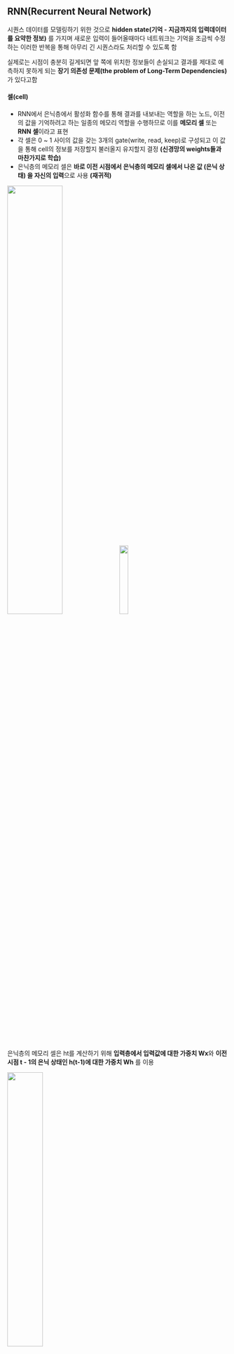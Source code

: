 ## RNN(Recurrent Neural Network)

시퀀스 데이터를 모델링하기 위한 것으로 **hidden state(기억 - 지금까지의 입력데이터를 요약한 정보)** 를 가지며 새로운 입력이 들어올때마다 네트워크는 기억을 조금씩 수정하는 이러한 반복을 통해 아무리 긴 시퀀스라도 처리할 수 있도록 함

실제로는 시점이 충분히 길게되면 앞 쪽에 위치한 정보들이 손실되고 결과를 제대로 예측하지 못하게 되는 **장기 의존성 문제(the problem of Long-Term Dependencies)** 가 있다고함

#### 셀(cell) 

- RNN에서 은닉층에서 활성화 함수를 통해 결과를 내보내는 역할을 하는 노드, 이전의 값을 기억하려고 하는 일종의 메모리 역할을 수행하므로 이를 **메모리 셀** 또는 **RNN 셀**이라고 표현
- 각 셀은 0 ~ 1 사이의 값을 갖는 3개의 gate(write, read, keep)로 구성되고 이 값을 통해 cell의 정보를 저장할지 불러올지 유지할지 결정 **(신경망의 weights들과 마찬가지로 학습)**
- 은닉층의 메모리 셀은 **바로 이전 시점에서 은닉층의 메모리 셀에서 나온 값 (은닉 상태) 을 자신의 입력**으로 사용 **(재귀적)**

<img src="https://user-images.githubusercontent.com/58063806/109741781-1c899900-7c11-11eb-8476-9a4f6e3cd791.png" width=50% />

<img src="https://user-images.githubusercontent.com/58063806/109742198-003a2c00-7c12-11eb-91b3-3ab963c903a6.png" width=20% />

은닉층의 메모리 셀은 ht를 계산하기 위해 **입력층에서 입력값에 대한 가중치 Wx**와 **이전 시점 t - 1의 은닉 상태인 h(t-1)에 대한 가중치 Wh** 를 이용

<img src="https://user-images.githubusercontent.com/58063806/109742532-8eaead80-7c12-11eb-8f3f-0a62ea9a7909.png" width=40% />

**배치크기가 1이고 d, Dh가 모두 4인 경우**

<img src="https://user-images.githubusercontent.com/58063806/109743420-04ffdf80-7c14-11eb-93b8-3e2928cd5ce7.png" width=80%/>



```python
import tensorflow as tf
import numpy as np
from tensorflow.contrib import rnn
import pprint
pp = pprint.PrettyPrinter(indent=4)
sess = tf.InteractiveSession()
hidden_size = 2
h = [1, 0, 0, 0]
e = [0, 1, 0, 0]
l = [0, 0, 1, 0]
o = [0, 0, 0, 1]
cell = tf.keras.layers.SimpleRNNCell(units=hidden_size)
x_data = np.array([[h, e, l, l, o]], dtype=np.float32)
print(x_data.shape) 
pp.pprint(x_data)
outputs, states = tf.nn.dynamic_rnn(cell, x_data, dtype=tf.float32)
sess.run(tf.global_variables_initializer())
pp.pprint(outputs.eval())
```

<img src="https://user-images.githubusercontent.com/58063806/95017234-38553700-0693-11eb-8b84-633aa153adb6.JPG" width=50%/>

**shape의 의미 - batch size(1), sequence_length(위의 경우에는 h, e, l, l, o 이므로 5)**

<img src="https://user-images.githubusercontent.com/58063806/95017236-39866400-0693-11eb-8a6f-47a18976259e.JPG" width=50% />

초기화된 weight들 **(hidden size가 2이므로 2 dimension들이 출력)**

```python
import tensorflow as tf
import numpy as np
from tensorflow.contrib import rnn
import pprint
pp = pprint.PrettyPrinter(indent=4)
sess = tf.InteractiveSession()
hidden_size = 2
h = [1, 0, 0, 0]
e = [0, 1, 0, 0]
l = [0, 0, 1, 0]
o = [0, 0, 0, 1]
x_data = np.array([[h, e, l, l, o], [e, o, l, l, l], [l, l, e, e, l]], dtype=np.float32)
print(x_data.shape)
pp.pprint(x_data)
cell = rnn.BasicLSTMCell(num_units=hidden_size, state_is_tuple=True)
outputs, states = tf.nn.dynamic_rnn(cell, x_data, dtype=tf.float32)
sess.run(tf.global_variables_initializer())
pp.pprint(outputs.eval())
```

다음과 같이 **batch size를 증가(한번에 데이터를 여러개)해서 사용 가능**

<img src="https://user-images.githubusercontent.com/58063806/95017461-64bd8300-0694-11eb-8560-d18b2c33fd5c.JPG" width=35%/>

<img src="https://user-images.githubusercontent.com/58063806/95017462-65eeb000-0694-11eb-9214-7d1e54c7a496.JPG" width=35% />

```python
from keras.models import Sequential
from keras.layers import SimpleRNN
from tensorflow.keras.utils import plot_model

model = Sequential()
model.add(SimpleRNN(3, input_shape=(2, 10)))
# model.add(SimpleRNN(3, input_length=2, input_dim=10))
plot_model(model, 'model.png', show_shapes=True)
```

hidden size : 3 - 메모리 셀이 다음 시점의 메모리 셀로 보내는 은닉 상태의 크기로 출력층으로 보내는 값의 크기와 동일 (RNN의 용량(capacity)을 늘린다고 보면 되며, 중소형 모델의 경우 보통 128, 256, 512, 1024 등의 값을 가진다고 함)

timesteps : 입력 시퀀스의 길이

input_dim : 입력의 크기

<img src="https://user-images.githubusercontent.com/58063806/109745105-b56ee300-7c16-11eb-9fb5-e4cbb9174ea0.png" width=50%/>

```python
model.add(SimpleRNN(3, batch_input_shape=(8, 2, 10)))
```

<img src="https://user-images.githubusercontent.com/58063806/109746068-29f65180-7c18-11eb-8a44-775413a044b1.png" width=50%/>

```python
model.add(SimpleRNN(3, batch_input_shape=(8, 2, 10), return_sequences=True))
```

<img src="https://user-images.githubusercontent.com/58063806/109746261-780b5500-7c18-11eb-8fb5-62190470506e.png" width=50% />

<img src="https://user-images.githubusercontent.com/58063806/109741848-4478fc80-7c11-11eb-977f-da5942c4db29.png" width=70% />

RNN은 위와 같이 입력과 출력의 길이에 따라 다양한 용도로 사용이 가능

##### EX)

one-to-many : 하나의 이미지 입력에 대해서 사진의 제목을 출력하는 이미지 캡셔닝에 사용

many-to-one : 입력 문서가 긍정인지 부정인지 판별하는 감성 분류, 스팸 메일 분류 등에 사용

many-to-many : 입력 문장으로부터 대답 문장을 출력하는 챗봇과 입력 문장으로부터 번역된 문장을 출력하는 번역기, 개체명 인식 등에 사용 

[내용 참고 및 이미지 출처](https://wikidocs.net/22886)